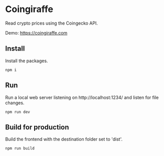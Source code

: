 # Coingiraffe
Read crypto prices using the Coingecko API.

Demo: https://coingiraffe.com

## Install
Install the packages.

```
npm i
```

## Run
Run a local web server listening on http://localhost:1234/ and listen for file changes.

```
npm run dev
```

## Build for production
Build the frontend with the destination folder set to 'dist'.
```
npm run build
```
